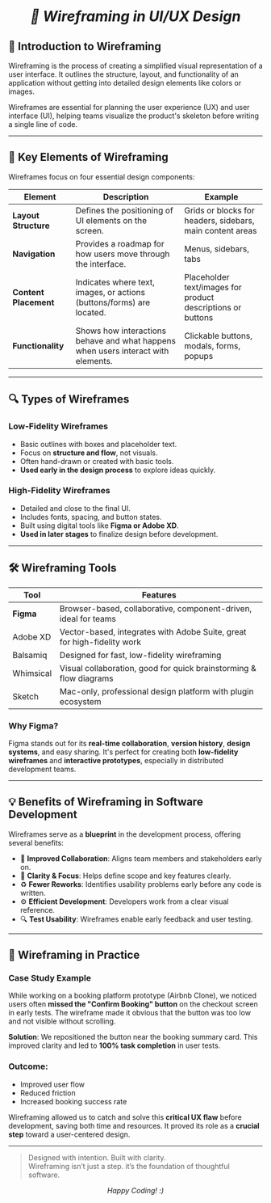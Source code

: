 <h1 align="center"><em>🧩 Wireframing in UI/UX Design</em></h1>

## 📝 Introduction to Wireframing

Wireframing is the process of creating a simplified visual representation of a user interface. It outlines the structure, layout, and functionality of an application without getting into detailed design elements like colors or images.

Wireframes are essential for planning the user experience (UX) and user interface (UI), helping teams visualize the product's skeleton before writing a single line of code.

---

## 📐 Key Elements of Wireframing

Wireframes focus on four essential design components:

| Element          | Description                                                                                      | Example                                                       |
|------------------|--------------------------------------------------------------------------------------------------|---------------------------------------------------------------|
| **Layout Structure** | Defines the positioning of UI elements on the screen.                                              | Grids or blocks for headers, sidebars, main content areas     |
| **Navigation**       | Provides a roadmap for how users move through the interface.                                    | Menus, sidebars, tabs                                          |
| **Content Placement**| Indicates where text, images, or actions (buttons/forms) are located.                          | Placeholder text/images for product descriptions or buttons   |
| **Functionality**    | Shows how interactions behave and what happens when users interact with elements.              | Clickable buttons, modals, forms, popups                      |

---

## 🔍 Types of Wireframes

### Low-Fidelity Wireframes
- Basic outlines with boxes and placeholder text.
- Focus on **structure and flow**, not visuals.
- Often hand-drawn or created with basic tools.
- **Used early in the design process** to explore ideas quickly.

### High-Fidelity Wireframes
- Detailed and close to the final UI.
- Includes fonts, spacing, and button states.
- Built using digital tools like **Figma or Adobe XD**.
- **Used in later stages** to finalize design before development.

---

## 🛠️ Wireframing Tools

| Tool       | Features                                                                 |
|------------|--------------------------------------------------------------------------|
| **Figma**  | Browser-based, collaborative, component-driven, ideal for teams          |
| Adobe XD   | Vector-based, integrates with Adobe Suite, great for high-fidelity work  |
| Balsamiq   | Designed for fast, low-fidelity wireframing                              |
| Whimsical  | Visual collaboration, good for quick brainstorming & flow diagrams       |
| Sketch     | Mac-only, professional design platform with plugin ecosystem             |

### Why Figma?
Figma stands out for its **real-time collaboration**, **version history**, **design systems**, and easy sharing. It's perfect for creating both **low-fidelity wireframes** and **interactive prototypes**, especially in distributed development teams.

---

## 💡 Benefits of Wireframing in Software Development

Wireframes serve as a **blueprint** in the development process, offering several benefits:

- 🔁 **Improved Collaboration**: Aligns team members and stakeholders early on.
- 🧭 **Clarity & Focus**: Helps define scope and key features clearly.
- ♻ **Fewer Reworks**: Identifies usability problems early before any code is written.
- ⚙️ **Efficient Development**: Developers work from a clear visual reference.
- 🔍 **Test Usability**: Wireframes enable early feedback and user testing.

---

## 🧪 Wireframing in Practice

### Case Study Example

While working on a booking platform prototype (Airbnb Clone), we noticed users often **missed the "Confirm Booking" button** on the checkout screen in early tests. The wireframe made it obvious that the button was too low and not visible without scrolling.

**Solution**: We repositioned the button near the booking summary card. This improved clarity and led to **100% task completion** in user tests.

### Outcome:
- Improved user flow
- Reduced friction
- Increased booking success rate

Wireframing allowed us to catch and solve this **critical UX flaw** before development, saving both time and resources. It proved its role as a **crucial step** toward a user-centered design.

---

> Designed with intention. Built with clarity.  
> Wireframing isn’t just a step. it’s the foundation of thoughtful software.

<p align="center"><em>Happy Coding! :)</em></p>

